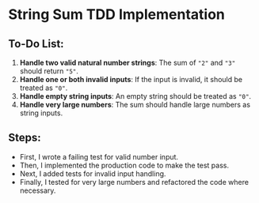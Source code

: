 # String Sum TDD Implementation

## To-Do List:
1. **Handle two valid natural number strings**: The sum of `"2"` and `"3"` should return `"5"`.
2. **Handle one or both invalid inputs**: If the input is invalid, it should be treated as `"0"`.
3. **Handle empty string inputs**: An empty string should be treated as `"0"`.
4. **Handle very large numbers**: The sum should handle large numbers as string inputs.

## Steps:
- First, I wrote a failing test for valid number input.
- Then, I implemented the production code to make the test pass.
- Next, I added tests for invalid input handling.
- Finally, I tested for very large numbers and refactored the code where necessary.
